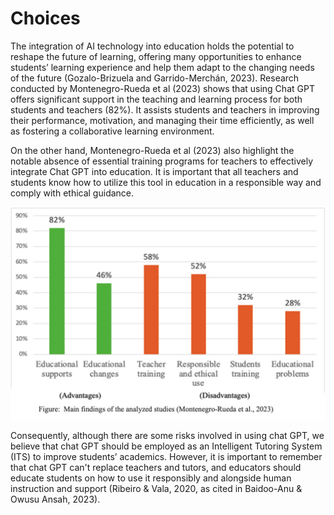 # Choices

The integration of AI technology into education holds the potential to reshape the future of learning, offering many opportunities to enhance students’ learning experience and help them adapt to the changing needs of the future (Gozalo-Brizuela and Garrido-Merchán, 2023). Research conducted by Montenegro-Rueda et al (2023) shows that using Chat GPT offers significant support in the teaching and learning process for both students and teachers (82%). It assists students and teachers in improving their performance, motivation, and managing their time efficiently, as well as fostering a collaborative learning environment.

On the other hand, Montenegro-Rueda et al (2023) also highlight the notable absence of essential training programs for teachers to effectively integrate Chat GPT into education. It is important that all teachers and students know how to utilize this tool in education in a responsible way and comply with ethical guidance.

![Alt Text](/stats.png)

Consequently, although there are some risks involved in using chat GPT, we believe that chat GPT should be employed as an Intelligent Tutoring System (ITS) to improve students’ academics. However, it is important to remember that chat GPT can't replace teachers and tutors, and educators should educate students on how to use it responsibly and alongside human instruction and support (Ribeiro & Vala, 2020, as cited in Baidoo-Anu & Owusu Ansah, 2023).
